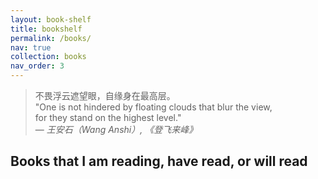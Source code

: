 ```yaml
---
layout: book-shelf
title: bookshelf
permalink: /books/
nav: true
collection: books
nav_order: 3
---
```


> 不畏浮云遮望眼，自缘身在最高层。  
> "One is not hindered by floating clouds that blur the view,  
> for they stand on the highest level."  
> — *王安石（Wang Anshi）, 《登飞来峰》*

## Books that I am reading, have read, or will read
